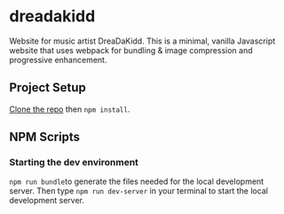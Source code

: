 # dreadakidd
Website for music artist DreaDaKidd. This is a minimal, vanilla Javascript website that uses webpack for bundling & image compression and progressive enhancement.

## Project Setup

[Clone the repo](https://docs.github.com/en/github/creating-cloning-and-archiving-repositories/cloning-a-repository) then ```npm install```.

## NPM Scripts

### Starting the dev environment

```npm run bundle```to generate the files needed for the local development server. Then type ```npm run dev-server``` in your terminal to start the local development server.
